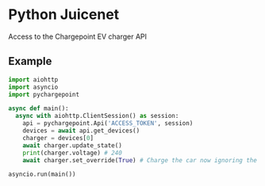 # Python Juicenet

Access to the Chargepoint EV charger API


## Example

```python
import aiohttp
import asyncio
import pychargepoint

async def main():
  async with aiohttp.ClientSession() as session:
    api = pychargepoint.Api('ACCESS_TOKEN', session)
    devices = await api.get_devices()
    charger = devices[0]
    await charger.update_state()
    print(charger.voltage) # 240
    await charger.set_override(True) # Charge the car now ignoring the schedule

asyncio.run(main())
```
